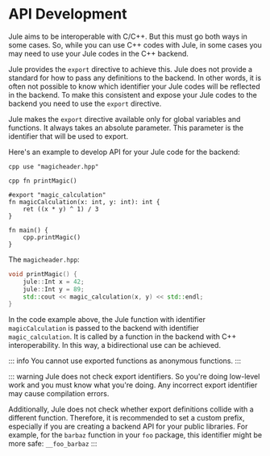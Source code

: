 # API Development

Jule aims to be interoperable with C/C++. But this must go both ways in some cases. So, while you can use C++ codes with Jule, in some cases you may need to use your Jule codes in the C++ backend.

Jule provides the `export` directive to achieve this. Jule does not provide a standard for how to pass any definitions to the backend. In other words, it is often not possible to know which identifier your Jule codes will be reflected in the backend. To make this consistent and expose your Jule codes to the backend you need to use the `export` directive.

Jule makes the `export` directive available only for global variables and functions. It always takes an absolute parameter. This parameter is the identifier that will be used to export. 

Here's an example to develop API for your Jule code for the backend:
```jule
cpp use "magicheader.hpp"

cpp fn printMagic()

#export "magic_calculation"
fn magicCalculation(x: int, y: int): int {
	ret ((x * y) ^ 1) / 3
}

fn main() {
	cpp.printMagic()
}
```

The `magicheader.hpp`:
```cpp
void printMagic() {
	jule::Int x = 42;
	jule::Int y = 89;
	std::cout << magic_calculation(x, y) << std::endl;
}
```

In the code example above, the Jule function with identifier `magicCalculation` is passed to the backend with identifier `magic_calculation`. It is called by a function in the backend with C++ interoperability. In this way, a bidirectional use can be achieved.

::: info
You cannot use exported functions as anonymous functions.
:::

::: warning
Jule does not check export identifiers. So you're doing low-level work and you must know what you're doing. Any incorrect export identifier may cause compilation errors.

Additionally, Jule does not check whether export definitions collide with a different function. Therefore, it is recommended to set a custom prefix, especially if you are creating a backend API for your public libraries. For example, for the `barbaz` function in your `foo` package, this identifier might be more safe: `__foo_barbaz`
:::